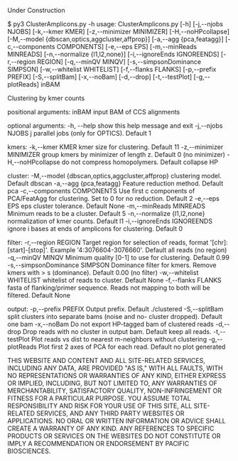 Under Construction

$ py3 ClusterAmplicons.py -h
usage: ClusterAmplicons.py [-h] [-j,--njobs NJOBS] [-k,--kmer KMER]
                           [-z,--minimizer MINIMIZER] [-H,--noHPcollapse]
                           [-M,--model {dbscan,optics,aggcluster,affprop}]
                           [-a,--agg {pca,featagg}]
                           [-c,--components COMPONENTS] [-e,--eps EPS]
                           [-m,--minReads MINREADS]
                           [-n,--normalize {l1,l2,none}]
                           [-i,--ignoreEnds IGNOREENDS] [-r,--region REGION]
                           [-q,--minQV MINQV] [-s,--simpsonDominance SIMPSON]
                           [-w,--whitelist WHITELIST] [-f,--flanks FLANKS]
                           [-p,--prefix PREFIX] [-S,--splitBam] [-x,--noBam]
                           [-d,--drop] [-t,--testPlot] [-g,--plotReads]
                           inBAM

Clustering by kmer counts

positional arguments:
  inBAM                 input BAM of CCS alignments

optional arguments:
  -h, --help            show this help message and exit
  -j,--njobs NJOBS      j parallel jobs (only for OPTICS). Default 1

kmers:
  -k,--kmer KMER        kmer size for clustering. Default 11
  -z,--minimizer MINIMIZER
                        group kmers by minimizer of length z. Default 0 (no
                        minimizer)
  -H,--noHPcollapse     do not compress homopolymers. Default collapse HP

cluster:
  -M,--model {dbscan,optics,aggcluster,affprop}
                        clustering model. Default dbscan
  -a,--agg {pca,featagg}
                        Feature reduction method. Default pca
  -c,--components COMPONENTS
                        Use first c components of PCA/FeatAgg for clustering.
                        Set to 0 for no reduction. Default 2
  -e,--eps EPS          eps cluster tolerance. Default None
  -m,--minReads MINREADS
                        Minimum reads to be a cluster. Default 5
  -n,--normalize {l1,l2,none}
                        normalization of kmer counts. Default l1
  -i,--ignoreEnds IGNOREENDS
                        ignore i bases at ends of amplicons for clustering.
                        Default 0

filter:
  -r,--region REGION    Target region for selection of reads, format
                        '[chr]:[start]-[stop]'. Example '4:3076604-3076660'.
                        Default all reads (no region)
  -q,--minQV MINQV      Minimum quality [0-1] to use for clustering. Default
                        0.99
  -s,--simpsonDominance SIMPSON
                        Dominance filter for kmers. Remove kmers with > s
                        (dominance). Default 0.00 (no filter)
  -w,--whitelist WHITELIST
                        whitelist of reads to cluster. Default None
  -f,--flanks FLANKS    fasta of flanking/primer sequence. Reads not mapping
                        to both will be filtered. Default None

output:
  -p,--prefix PREFIX    Output prefix. Default ./clustered
  -S,--splitBam         split clusters into separate bams (noise and no-
                        cluster dropped). Default one bam
  -x,--noBam            Do not export HP-tagged bam of clustered reads
  -d,--drop             Drop reads with no cluster in output bam. Default keep
                        all reads.
  -t,--testPlot         Plot reads vs dist to nearest m-neighbors without
                        clustering
  -g,--plotReads        Plot first 2 axes of PCA for each read. Default no
                        plot generated


THIS WEBSITE AND CONTENT AND ALL SITE-RELATED SERVICES, INCLUDING ANY DATA, ARE PROVIDED "AS IS," WITH ALL FAULTS, WITH NO REPRESENTATIONS OR WARRANTIES OF ANY KIND, EITHER EXPRESS OR IMPLIED, INCLUDING, BUT NOT LIMITED TO, ANY WARRANTIES OF MERCHANTABILITY, SATISFACTORY QUALITY, NON-INFRINGEMENT OR FITNESS FOR A PARTICULAR PURPOSE. YOU ASSUME TOTAL RESPONSIBILITY AND RISK FOR YOUR USE OF THIS SITE, ALL SITE-RELATED SERVICES, AND ANY THIRD PARTY WEBSITES OR APPLICATIONS. NO ORAL OR WRITTEN INFORMATION OR ADVICE SHALL CREATE A WARRANTY OF ANY KIND. ANY REFERENCES TO SPECIFIC PRODUCTS OR SERVICES ON THE WEBSITES DO NOT CONSTITUTE OR IMPLY A RECOMMENDATION OR ENDORSEMENT BY PACIFIC BIOSCIENCES.
